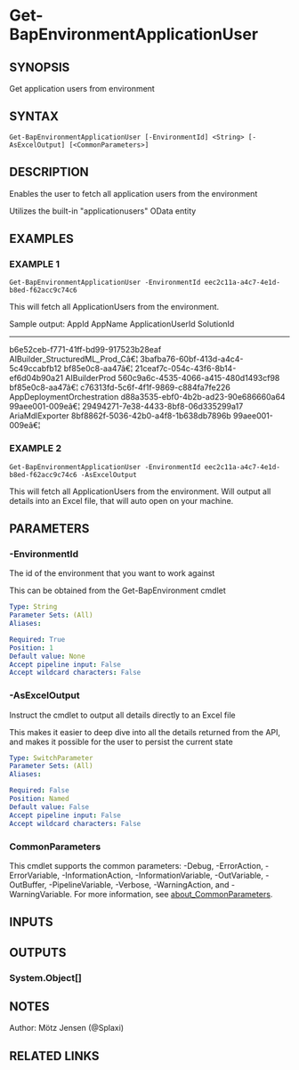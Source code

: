 ﻿---
external help file: d365bap.tools-help.xml
Module Name: d365bap.tools
online version:
schema: 2.0.0
---

# Get-BapEnvironmentApplicationUser

## SYNOPSIS
Get application users from environment

## SYNTAX

```
Get-BapEnvironmentApplicationUser [-EnvironmentId] <String> [-AsExcelOutput] [<CommonParameters>]
```

## DESCRIPTION
Enables the user to fetch all application users from the environment

Utilizes the built-in "applicationusers" OData entity

## EXAMPLES

### EXAMPLE 1
```
Get-BapEnvironmentApplicationUser -EnvironmentId eec2c11a-a4c7-4e1d-b8ed-f62acc9c74c6
```

This will fetch all ApplicationUsers from the environment.

Sample output:
AppId                                AppName                        ApplicationUserId                    SolutionId
-----                                -------                        -----------------                    ----------
b6e52ceb-f771-41ff-bd99-917523b28eaf AIBuilder_StructuredML_Prod_Câ€¦ 3bafba76-60bf-413d-a4c4-5c49ccabfb12 bf85e0c8-aa47â€¦
21ceaf7c-054c-43f6-8b14-ef6d04b90a21 AIBuilderProd                  560c9a6c-4535-4066-a415-480d1493cf98 bf85e0c8-aa47â€¦
c76313fd-5c6f-4f1f-9869-c884fa7fe226 AppDeploymentOrchestration     d88a3535-ebf0-4b2b-ad23-90e686660a64 99aee001-009eâ€¦
29494271-7e38-4433-8bf8-06d335299a17 AriaMdlExporter                8bf8862f-5036-42b0-a4f8-1b638db7896b 99aee001-009eâ€¦

### EXAMPLE 2
```
Get-BapEnvironmentApplicationUser -EnvironmentId eec2c11a-a4c7-4e1d-b8ed-f62acc9c74c6 -AsExcelOutput
```

This will fetch all ApplicationUsers from the environment.
Will output all details into an Excel file, that will auto open on your machine.

## PARAMETERS

### -EnvironmentId
The id of the environment that you want to work against

This can be obtained from the Get-BapEnvironment cmdlet

```yaml
Type: String
Parameter Sets: (All)
Aliases:

Required: True
Position: 1
Default value: None
Accept pipeline input: False
Accept wildcard characters: False
```

### -AsExcelOutput
Instruct the cmdlet to output all details directly to an Excel file

This makes it easier to deep dive into all the details returned from the API, and makes it possible for the user to persist the current state

```yaml
Type: SwitchParameter
Parameter Sets: (All)
Aliases:

Required: False
Position: Named
Default value: False
Accept pipeline input: False
Accept wildcard characters: False
```

### CommonParameters
This cmdlet supports the common parameters: -Debug, -ErrorAction, -ErrorVariable, -InformationAction, -InformationVariable, -OutVariable, -OutBuffer, -PipelineVariable, -Verbose, -WarningAction, and -WarningVariable. For more information, see [about_CommonParameters](http://go.microsoft.com/fwlink/?LinkID=113216).

## INPUTS

## OUTPUTS

### System.Object[]
## NOTES
Author: Mötz Jensen (@Splaxi)

## RELATED LINKS
